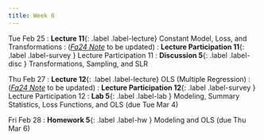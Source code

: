 ```yaml
---
title: Week 6
---
```


Tue Feb 25
: **Lecture 11**{: .label .label-lecture} Constant Model, Loss, and Transformations
    : ([*Fa24 Note*](https://ds100.org/course-notes/constant_model_loss_transformations/loss_transformations.html) to be updated)
: **Lecture Participation 11**{: .label .label-survey } Lecture Participation 11
: **Discussion 5**{: .label .label-disc } Transformations, Sampling, and SLR

Thu Feb 27
: **Lecture 12**{: .label .label-lecture} OLS (Multiple Regression)
    : ([*Fa24 Note*](https://ds100.org/course-notes/ols/ols.html) to be updated)
: **Lecture Participation 12**{: .label .label-survey } Lecture Participation 12
: **Lab 5**{: .label .label-lab } Modeling, Summary Statistics, Loss Functions, and OLS (due Tue Mar 4)
<!-- : **Exam Prep 5**{: .label .label-examprep } SLR -->

Fri Feb 28
: **Homework 5**{: .label .label-hw } Modeling and OLS (due Thu Mar 6)